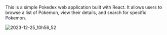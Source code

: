 This is a simple Pokedex web application built with React. It allows users to browse a list of Pokemon, view their details, and search for specific Pokemon.


![2023-12-25_10h56_52](https://github.com/Iulia2191/Pokedex/assets/125976840/444f3af2-493c-4e3d-9b96-1121fc21eb9e)
